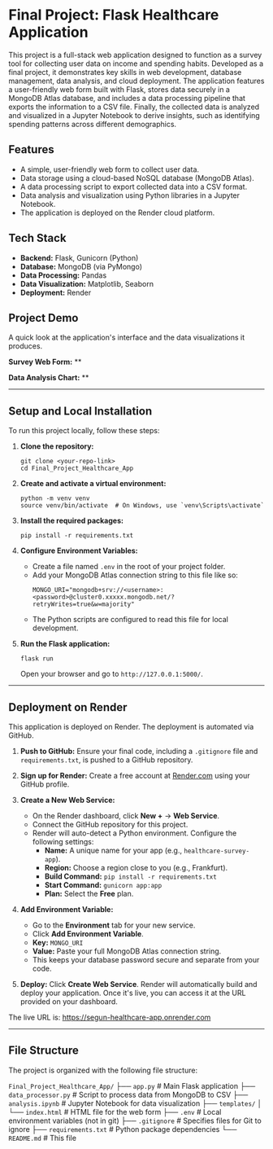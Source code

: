 # Final Project: Flask Healthcare Application

This project is a full-stack web application designed to function as a survey tool for collecting user data on income and spending habits. Developed as a final project, it demonstrates key skills in web development, database management, data analysis, and cloud deployment. The application features a user-friendly web form built with Flask, stores data securely in a MongoDB Atlas database, and includes a data processing pipeline that exports the information to a CSV file. Finally, the collected data is analyzed and visualized in a Jupyter Notebook to derive insights, such as identifying spending patterns across different demographics.

## Features
- A simple, user-friendly web form to collect user data.
- Data storage using a cloud-based NoSQL database (MongoDB Atlas).
- A data processing script to export collected data into a CSV format.
- Data analysis and visualization using Python libraries in a Jupyter Notebook.
- The application is deployed on the Render cloud platform.

## Tech Stack
- **Backend:** Flask, Gunicorn (Python)
- **Database:** MongoDB (via PyMongo)
- **Data Processing:** Pandas
- **Data Visualization:** Matplotlib, Seaborn
- **Deployment:** Render

## Project Demo

A quick look at the application's interface and the data visualizations it produces.

**Survey Web Form:**
**

**Data Analysis Chart:**
**

---
## Setup and Local Installation

To run this project locally, follow these steps:

1.  **Clone the repository:**
    ```
    git clone <your-repo-link>
    cd Final_Project_Healthcare_App
    ```

2.  **Create and activate a virtual environment:**
    ```
    python -m venv venv
    source venv/bin/activate  # On Windows, use `venv\Scripts\activate`
    ```

3.  **Install the required packages:**
    ```
    pip install -r requirements.txt
    ```

4.  **Configure Environment Variables:**
    - Create a file named `.env` in the root of your project folder.
    - Add your MongoDB Atlas connection string to this file like so:
      ```
      MONGO_URI="mongodb+srv://<username>:<password>@cluster0.xxxxx.mongodb.net/?retryWrites=true&w=majority"
      ```
    - The Python scripts are configured to read this file for local development.

5.  **Run the Flask application:**
    ```
    flask run
    ```
    Open your browser and go to `http://127.0.0.1:5000/`.

---
## Deployment on Render

This application is deployed on Render. The deployment is automated via GitHub.

1.  **Push to GitHub:** Ensure your final code, including a `.gitignore` file and `requirements.txt`, is pushed to a GitHub repository.

2.  **Sign up for Render:** Create a free account at [Render.com](https://render.com) using your GitHub profile.

3.  **Create a New Web Service:**
    - On the Render dashboard, click **New +** -> **Web Service**.
    - Connect the GitHub repository for this project.
    - Render will auto-detect a Python environment. Configure the following settings:
      - **Name:** A unique name for your app (e.g., `healthcare-survey-app`).
      - **Region:** Choose a region close to you (e.g., Frankfurt).
      - **Build Command:** `pip install -r requirements.txt`
      - **Start Command:** `gunicorn app:app`
      - **Plan:** Select the **Free** plan.

4.  **Add Environment Variable:**
    - Go to the **Environment** tab for your new service.
    - Click **Add Environment Variable**.
    - **Key:** `MONGO_URI`
    - **Value:** Paste your full MongoDB Atlas connection string.
    - This keeps your database password secure and separate from your code.

5.  **Deploy:** Click **Create Web Service**. Render will automatically build and deploy your application. Once it's live, you can access it at the URL provided on your dashboard.

The live URL is: https://segun-healthcare-app.onrender.com

---
## File Structure

The project is organized with the following file structure:

`Final_Project_Healthcare_App/`
├── `app.py`                # Main Flask application
├── `data_processor.py`     # Script to process data from MongoDB to CSV
├── `analysis.ipynb`        # Jupyter Notebook for data visualization
├── `templates/`
│   └── `index.html`        # HTML file for the web form
├── `.env`                  # Local environment variables (not in git)
├── `.gitignore`            # Specifies files for Git to ignore
├── `requirements.txt`      # Python package dependencies
└── `README.md`             # This file